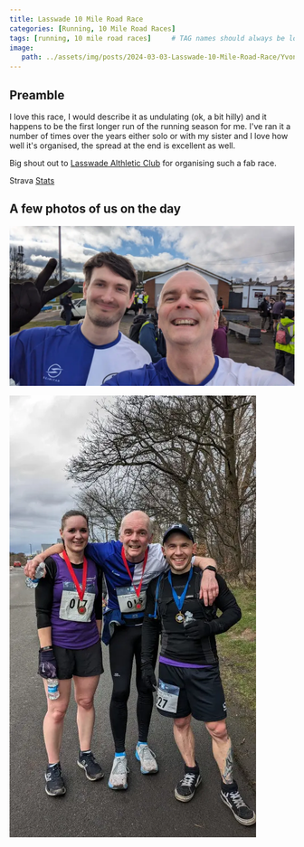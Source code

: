 ```yaml
---
title: Lasswade 10 Mile Road Race
categories: [Running, 10 Mile Road Races]
tags: [running, 10 mile road races]     # TAG names should always be lowercase
image:
   path: ../assets/img/posts/2024-03-03-Lasswade-10-Mile-Road-Race/Yvonne_Me.webp
---
```


## Preamble

I love this race, I would describe it as undulating (ok, a bit hilly) and it happens to be the first longer run of the running season for me. I've ran it a number of times over the years either solo or with my sister and I love how well it's organised, the spread at the end is excellent as well.

Big shout out to [Lasswade Althletic Club](https://www.facebook.com/LasswadeAC1981) for organising such a fab race.

Strava [Stats](https://www.strava.com/activities/10881247269/overview)

## A few photos of us on the day

![Nick and me](../assets/img/posts/2024-03-03-Lasswade-10-Mile-Road-Race/Nick_and_Billy.webp)

![Luca me and Jo](../assets/img/posts/2024-03-03-Lasswade-10-Mile-Road-Race/Jo_Luca_me.webp)
